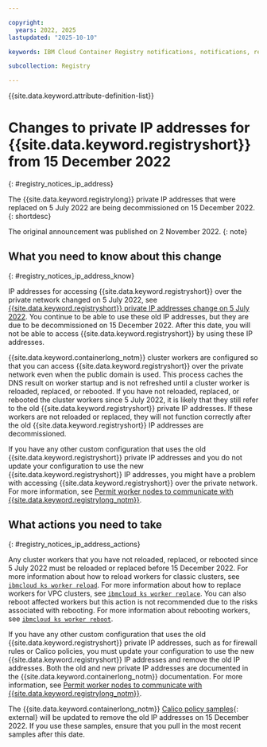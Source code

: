 ```yaml
---

copyright:
  years: 2022, 2025
lastupdated: "2025-10-10"

keywords: IBM Cloud Container Registry notifications, notifications, registry, changes, ip address

subcollection: Registry

---
```


{{site.data.keyword.attribute-definition-list}}

# Changes to private IP addresses for {{site.data.keyword.registryshort}} from 15 December 2022
{: #registry_notices_ip_address}

The {{site.data.keyword.registrylong}} private IP addresses that were replaced on 5 July 2022 are being decommissioned on 15 December 2022.
{: shortdesc}

The original announcement was published on 2 November 2022.
{:  note}

## What you need to know about this change
{: #registry_notices_ip_address_know}

IP addresses for accessing {{site.data.keyword.registryshort}} over the private network changed on 5 July 2022, see [{{site.data.keyword.registryshort}} private IP addresses change on 5 July 2022](/docs/Registry?topic=Registry-registry_notices_iam_private_network). You continue to be able to use these old IP addresses, but they are due to be decommissioned on 15 December 2022. After this date, you will not be able to access {{site.data.keyword.registryshort}} by using these IP addresses.

{{site.data.keyword.containerlong_notm}} cluster workers are configured so that you can access {{site.data.keyword.registryshort}} over the private network even when the public domain is used. This process caches the DNS result on worker startup and is not refreshed until a cluster worker is reloaded, replaced, or rebooted. If you have not reloaded, replaced, or rebooted the cluster workers since 5 July 2022, it is likely that they still refer to the old {{site.data.keyword.registryshort}} private IP addresses. If these workers are not reloaded or replaced, they will not function correctly after the old {{site.data.keyword.registryshort}} IP addresses are decommissioned.

If you have any other custom configuration that uses the old {{site.data.keyword.registryshort}} private IP addresses and you do not update your configuration to use the new {{site.data.keyword.registryshort}} IP addresses, you might have a problem with accessing {{site.data.keyword.registryshort}} over the private network. For more information, see [Permit worker nodes to communicate with {{site.data.keyword.registrylong_notm}}](/docs/containers?topic=containers-firewall#firewall_private_container_registry).

## What actions you need to take
{: #registry_notices_ip_address_actions}

Any cluster workers that you have not reloaded, replaced, or rebooted since 5 July 2022 must be reloaded or replaced before 15 December 2022. For more information about how to reload workers for classic clusters, see [`ibmcloud ks worker reload`](/docs/containers?topic=containers-kubernetes-service-cli#cs_worker_reload). For more information about how to replace workers for VPC clusters, see [`ibmcloud ks worker replace`](/docs/containers?topic=containers-kubernetes-service-cli#cli_worker_replace). You can also reboot affected workers but this action is not recommended due to the risks associated with rebooting. For more information about rebooting workers, see [`ibmcloud ks worker reboot`](/docs/containers?topic=containers-kubernetes-service-cli#cs_worker_reboot).

If you have any other custom configuration that uses the old {{site.data.keyword.registryshort}} private IP addresses, such as for firewall rules or Calico policies, you must update your configuration to use the new {{site.data.keyword.registryshort}} IP addresses and remove the old IP addresses. Both the old and new private IP addresses are documented in the {{site.data.keyword.containerlong_notm}} documentation. For more information, see [Permit worker nodes to communicate with {{site.data.keyword.registrylong_notm}}](/docs/containers?topic=containers-firewall#firewall_private_container_registry).

The {{site.data.keyword.containerlong_notm}} [Calico policy samples](https://github.com/IBM-Cloud/kube-samples/tree/master/calico-policies){: external} will be updated to remove the old IP addresses on 15 December 2022. If you use these samples, ensure that you pull in the most recent samples after this date.
